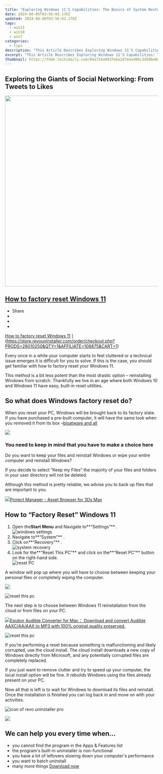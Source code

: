 ```yaml
---
title: "Exploring Windows 11'S Capabilities: The Basics of System Restore"
date: 2024-08-05T03:56:03.176Z
updated: 2024-08-06T03:56:03.176Z
tags:
  - win11
  - win10
  - win7
categories:
  - tips
description: "This Article Describes Exploring Windows 11'S Capabilities: The Basics of System Restore"
excerpt: "This Article Describes Exploring Windows 11'S Capabilities: The Basics of System Restore"
thumbnail: https://thmb.techidaily.com/04a734a9937eba2d7e4ad06c3d50be8d29a9cd1edbd98c5f96a14775cba2210b.jpg
---
```


## Exploring the Giants of Social Networking: From Tweets to Likes

<!-- affiliate ads begin -->
<a href="https://thefitville.pxf.io/c/5597632/1526796/15852" target="_top" id="1526796"><img src="//a.impactradius-go.com/display-ad/15852-1526796" border="0" alt="" width="1200" height="628"/></a><img height="0" width="0" src="https://imp.pxf.io/i/5597632/1526796/15852" style="position:absolute;visibility:hidden;" border="0" />
<!-- affiliate ads end -->
## [How to factory reset Windows 11](https://store.revouninstaller.com/order/checkout.php?PRODS=28010250&QTY=1&AFFILIATE=108875&CART=1)

* Share
* [](http://www.facebook.com/share.php?u=https://www.revouninstaller.com/blog/how-to-factory-reset-windows-11/&title=How+to+factory+reset+Windows+11)
* [](https://twitter.com/intent/tweet?text=How+to+factory+reset+Windows+11&url=https://www.revouninstaller.com/blog/how-to-factory-reset-windows-11/ "Click to share on Twitter")
* [](https://store.revouninstaller.com/order/checkout.php?PRODS=28010250&QTY=1&AFFILIATE=108875&CART=1)

[How to factory reset Windows 11](https://f057a20f961f56a72089-b74530d2d26278124f446233f95622ef.ssl.cf1.rackcdn.com/site/blog/factory-reset/cover.jpg) ](https://store.revouninstaller.com/order/checkout.php?PRODS=28010250&QTY=1&AFFILIATE=108875&CART=1)

 Every once in a while your computer starts to feel cluttered or a technical issue emerges it is difficult for you to solve. If this is the case, you should get familiar with how to factory reset your Windows 11.

 This method is a bit less potent than the most drastic option – reinstalling Windows from scratch. Thankfully we live in an age where both Windows 10 and Windows 11 have easy, built-in reset utilities.

## So what does Windows factory reset do?

 When you reset your PC, Windows will be brought back to its factory state. If you have purchased a pre-built computer, it will have the same look when you removed it from its box –[bloatware and all](https://store.revouninstaller.com/order/checkout.php?PRODS=28010250&QTY=1&AFFILIATE=108875&CART=1)

<!-- affiliate ads begin -->
<a href="https://estore.winxdvd.com/order/checkout.php?PRODS=4081991&QTY=1&AFFILIATE=108875&CART=1"><img src="https://www.winxdvd.com/affiliate/new-banner/wt-500x500.jpg" border="0"></a>
<!-- affiliate ads end -->
### You need to keep in mind that you have to make a choice here

 Do you want to keep your files and reinstall Windows or wipe your entire computer and reinstall Windows?

 If you decide to select “Keep my Files” the majority of your files and folders in your user directory will not be deleted.

 Although this method is pretty reliable, we advise you to back up files that are important to you.

<!-- affiliate ads begin -->
<a href="https://secure.2checkout.com/order/checkout.php?PRODS=4709458&QTY=1&AFFILIATE=108875&CART=1"><img src="https://3d-kstudio.com/wp-content/uploads/2014/02/Project-Manager-3D-Models-4-800x800.jpg" border="0">Project Manager - Asset Browser for 3Ds Max</a>
<!-- affiliate ads end -->
## How to “Factory Reset” Windows 11

1. Open the**Start Menu** and Navigate to**“Settings”** .  
![windows settings](https://f057a20f961f56a72089-b74530d2d26278124f446233f95622ef.ssl.cf1.rackcdn.com/site/blog/factory-reset/step-1-windows-11-settings.jpg)
2. Navigate to**“System”** .
3. Click on**“Recovery”** .  
![system recovery](https://f057a20f961f56a72089-b74530d2d26278124f446233f95622ef.ssl.cf1.rackcdn.com/site/blog/factory-reset/step-2and3-windows-11-system-and-recovery.jpg)
4. Look for the**“Reset This PC”** and click on the**“Reset PC”** button on the right-hand side.  
![reset PC](https://f057a20f961f56a72089-b74530d2d26278124f446233f95622ef.ssl.cf1.rackcdn.com/site/blog/factory-reset/step-4-windows-11-reset-this-pc.jpg)

 A window will pop up where you will have to choose between keeping your personal files or completely wiping the computer.

<!-- affiliate ads begin -->
<a href="https://secure.2checkout.com/order/checkout.php?PRODS=35038891&QTY=1&AFFILIATE=108875&CART=1"><img src="https://www.dupinout.com/wp-content/uploads/2021/12/DupInOut-New-Duplicate-Scan-Tab.png" border="0"></a>
<!-- affiliate ads end -->
![reset this pc](https://f057a20f961f56a72089-b74530d2d26278124f446233f95622ef.ssl.cf1.rackcdn.com/site/blog/factory-reset/reset-pc.jpg)

 The next step is to choose between Windows 11 reinstallation from the cloud or from files on your PC.

<!-- affiliate ads begin -->
<a href="https://secure.2checkout.com/order/checkout.php?PRODS=4713565&QTY=1&AFFILIATE=108875&CART=1"><img src="https://www.epubor.com/images/uppic/audible-converter-interface.png" border="0">Epubor Audible Converter for Mac： Download and convert Audible AAXC/AA/AAX to MP3 with 100% original quality preserved.</a>
<!-- affiliate ads end -->
![reset this pc](https://f057a20f961f56a72089-b74530d2d26278124f446233f95622ef.ssl.cf1.rackcdn.com/site/blog/factory-reset/reset-pc-2.jpg)

 If you’re performing a reset because something is malfunctioning and likely corrupted, use the cloud install. The cloud install downloads a new copy of Windows directly from Microsoft, and any potentially corrupted files are completely replaced.

 If you just want to remove clutter and try to speed up your computer, the local install option will be fine. It rebuilds Windows using the files already present on your PC.

 Now all that is left is to wait for Windows to download its files and reinstall. Once the installation is finished you can log back in and move on with your activities.

![icon of revo uninstaller pro](https://f057a20f961f56a72089-b74530d2d26278124f446233f95622ef.ssl.cf1.rackcdn.com/site/icons/rup5-64.png)

<!-- affiliate ads begin -->
<a href="https://secure.2checkout.com/order/checkout.php?PRODS=37100474&QTY=1&AFFILIATE=108875&CART=1"><img src="https://awario.com/images/pages/index/img-leads-1280@1x.avif" border="0"></a>
<!-- affiliate ads end -->
## We can help you every time when…

* you cannot find the program in the Apps & Features list
* the program's built-in uninstaller is non-functional
* you have a lot of leftovers slowing down your computer's performance
* you want to batch uninstall
* many more things
[Download now](https://store.revouninstaller.com/order/checkout.php?PRODS=28010250&QTY=1&AFFILIATE=108875&CART=1)

<ins class="adsbygoogle"
     style="display:block"
     data-ad-format="autorelaxed"
     data-ad-client="ca-pub-7571918770474297"
     data-ad-slot="1223367746"></ins>



<ins class="adsbygoogle"
     style="display:block"
     data-ad-client="ca-pub-7571918770474297"
     data-ad-slot="8358498916"
     data-ad-format="auto"
     data-full-width-responsive="true"></ins>
